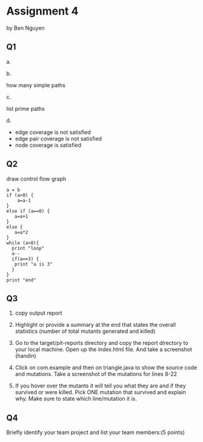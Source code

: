 # Assignment 4

by Ben Nguyen

## Q1

a.

<insert pic of graph>

b.

how many simple paths

c.

list prime paths

d.

- edge coverage is not satisfied
- edge pair coverage is not satisfied
- node coverage is satisfied

## Q2

draw control flow graph

```
a = b
if (a>0) {
    a=a-1
}
else if (a==0) {
   a=a+1
}
else {
   a=a*2
}
while (a>0){
  print "loop"
  a--
  if(a==3) {
   print "a is 3"
  }
}
print "end"
```

## Q3

1. copy output report

2. Highlight or provide a summary at the end that states the overall statistics (number of total mutants generated and killed)

3. Go to the target/pit-reports directory and copy the report directory to your local machine.  Open up the index.html file. And take a screenshot (handin)

4. Click on com.example and then on triangle.java to show the source code and mutations. Take a screenshot of the mutations for lines 8-22

5. If you hover over the mutants it will tell you what they are and if they survived or were killed. Pick ONE mutation that survived and explain why. Make sure to state which line/mutation it is.

## Q4

Briefly identify your team project and list your team members:(5 points) 
